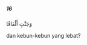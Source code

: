 ##### 16

<span class="ayah">وَجَنَّٰتٍ أَلْفَافًا</span>

<span class="ayah_translation">dan kebun-kebun yang lebat?</span>
